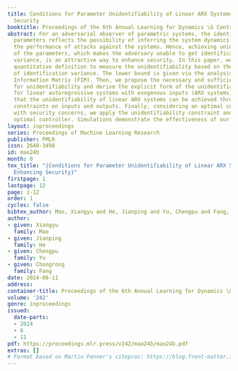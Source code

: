 ```yaml
---
title: Conditions for Parameter Unidentifiability of Linear ARX Systems for Enhancing
  Security
booktitle: Proceedings of the 6th Annual Learning for Dynamics \& Control Conference
abstract: For an adversarial observer of parametric systems, the identifiability of
  parameters reflects the possibility of inferring the system dynamics and then affects
  the performance of attacks against the systems. Hence, achieving unidentifiability
  of the parameters, which makes the adversary unable to get identification with low
  variance, is an attractive way to enhance security. In this paper, we propose a
  quantitative definition to measure the unidentifiability based on the lower bound
  of identification variance. The lower bound is given via the analysis of the Fisher
  Information Matrix (FIM). Then, we propose the necessary and sufficient condition
  for unidentifiability and derive the explicit form of the unidentifiability condition
  for linear autoregressive systems with exogenous inputs (ARX systems). It is proved
  that the unidentifiability of linear ARX systems can be achieved through quadratic
  constraints on inputs and outputs. Finally, considering an optimal control problem
  with security concerns, we apply the unidentifiability constraint and obtain the
  optimal controller. Simulations demonstrate the effectiveness of our method.
layout: inproceedings
series: Proceedings of Machine Learning Research
publisher: PMLR
issn: 2640-3498
id: mao24b
month: 0
tex_title: "{Conditions for Parameter Unidentifiability of Linear ARX Systems for
  Enhancing Security}"
firstpage: 1
lastpage: 12
page: 1-12
order: 1
cycles: false
bibtex_author: Mao, Xiangyu and He, Jianping and Yu, Chengpu and Fang, Chongrong
author:
- given: Xiangyu
  family: Mao
- given: Jianping
  family: He
- given: Chengpu
  family: Yu
- given: Chongrong
  family: Fang
date: 2024-06-11
address:
container-title: Proceedings of the 6th Annual Learning for Dynamics \& Control Conference
volume: '242'
genre: inproceedings
issued:
  date-parts:
  - 2024
  - 6
  - 11
pdf: https://proceedings.mlr.press/v242/mao24b/mao24b.pdf
extras: []
# Format based on Martin Fenner's citeproc: https://blog.front-matter.io/posts/citeproc-yaml-for-bibliographies/
---
```

